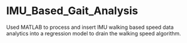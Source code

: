# IMU_Based_Gait_Analysis
Used MATLAB to process and insert IMU walking based speed data analytics into a regression model to drain the walking speed algorithm.
